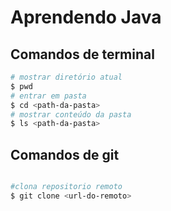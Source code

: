 # Aprendendo Java

## Comandos de terminal
```sh
# mostrar diretório atual
$ pwd
# entrar em pasta
$ cd <path-da-pasta>
# mostrar conteúdo da pasta
$ ls <path-da-pasta>

```

## Comandos de git
```sh

#clona repositorio remoto
$ git clone <url-do-remoto>

```
